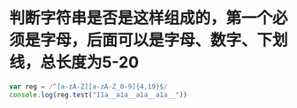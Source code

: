 # 判断字符串是否是这样组成的，第一个必须是字母，后面可以是字母、数字、下划线，总长度为5-20
```js
var reg = /^[a-zA-Z][a-zA-Z_0-9]{4,19}$/
console.log(reg.test("11a__a1a__a1a__a1a__"))

```